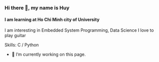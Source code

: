 ### Hi there 👋, my name is Huy
#### I am learning at Ho Chi Minh city of University
I am interesting in Embedded System Programming, Data Science
I love to play guitar 

Skills: C / Python

- 🔭 I’m currently working on this page. 






<!---
huynguyen180100/huynguyen180100 is a ✨ special ✨ repository because its `README.md` (this file) appears on your GitHub profile.
You can click the Preview link to take a look at your changes.
--->
